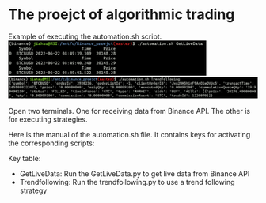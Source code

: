 # The proejct of algorithmic trading


Example of executing the automation.sh script.
<img src="getdata.png" alt="Demo of getting live data" width="400"/>
<img src="strategy_demo.PNG" alt="Demo of using strategy script" width="600"/>

Open two terminals. One for receiving data from Binance API. The other is for executing strategies.

Here is the manual of the automation.sh file. It contains keys for activating the corresponding scripts:

Key table:
- GetLiveData: Run the GetLiveData.py to get live data from Binance API
- Trendfollowing: Run the trendfollowing.py to use a trend following strategy
